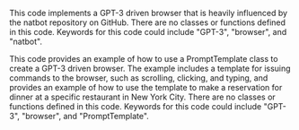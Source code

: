 This code implements a GPT-3 driven browser that is heavily influenced by the natbot repository on GitHub. There are no classes or functions defined in this code. Keywords for this code could include "GPT-3", "browser", and "natbot".

This code provides an example of how to use a PromptTemplate class to create a GPT-3 driven browser. The example includes a template for issuing commands to the browser, such as scrolling, clicking, and typing, and provides an example of how to use the template to make a reservation for dinner at a specific restaurant in New York City. There are no classes or functions defined in this code. Keywords for this code could include "GPT-3", "browser", and "PromptTemplate".

